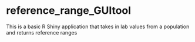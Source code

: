 # reference_range_GUItool
 This is a basic R Shiny application that takes in lab values from a population and returns reference ranges 
